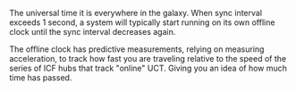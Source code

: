 


The universal time it is everywhere in the galaxy. When sync interval exceeds 1 second, a system will typically start running on its own offline clock until the sync interval decreases again.

The offline clock has predictive measurements, relying on measuring acceleration, to track how fast you are traveling relative to the speed of the series of ICF hubs that track "online" UCT. Giving you an idea of how much time has passed.


